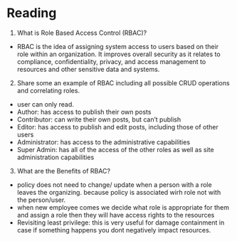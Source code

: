 # Reading

1. What is Role Based Access Control (RBAC)?

- RBAC is the idea of assigning system access to users based on their role within an organization. It improves overall security as it relates to compliance, confidentiality, privacy, and access management to resources and other sensitive data and systems.

2. Share some an example of RBAC including all possible CRUD operations and correlating roles.

- user can only read.
- Author: has access to publish their own posts
- Contributor: can write their own posts, but can’t publish
- Editor: has access to publish and edit posts, including those of other users
- Administrator: has access to the administrative capabilities
- Super Admin: has all of the access of the other roles as well as site administration capabilities

3. What are the Benefits of RBAC?

- policy does not need to change/ update when a person with a role leaves the organizing. because policy is associated wirh role not with the person/user.
- when new employee comes we decide what role is appropriate for them and assign a role then they will have access rights to the resources
- Revisiting least privilege: this is very useful for damage containment in case if something happens you dont negatively impact resources.
